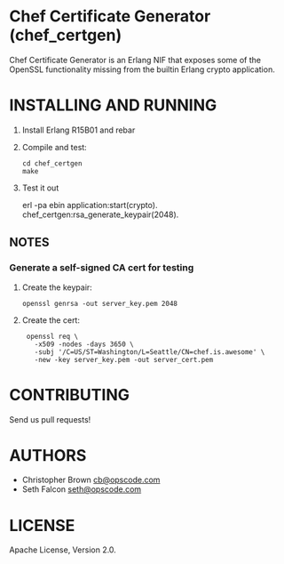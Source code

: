 # Chef Certificate Generator (chef_certgen) #

Chef Certificate Generator is an Erlang NIF that exposes some of the
OpenSSL functionality missing from the builtin Erlang crypto application.

# INSTALLING AND RUNNING #

1. Install Erlang R15B01 and rebar
2. Compile and test:
   
       cd chef_certgen
       make
       
3. Test it out

    erl -pa ebin
    application:start(crypto).
    chef_certgen:rsa_generate_keypair(2048).

## NOTES ##

### Generate a self-signed CA cert for testing ###

1. Create the keypair:

       openssl genrsa -out server_key.pem 2048

2. Create the cert:

        openssl req \
          -x509 -nodes -days 3650 \
          -subj '/C=US/ST=Washington/L=Seattle/CN=chef.is.awesome' \
          -new -key server_key.pem -out server_cert.pem

# CONTRIBUTING #

Send us pull requests!

# AUTHORS #

* Christopher Brown <cb@opscode.com>
* Seth Falcon <seth@opscode.com>


# LICENSE #

Apache License, Version 2.0.

